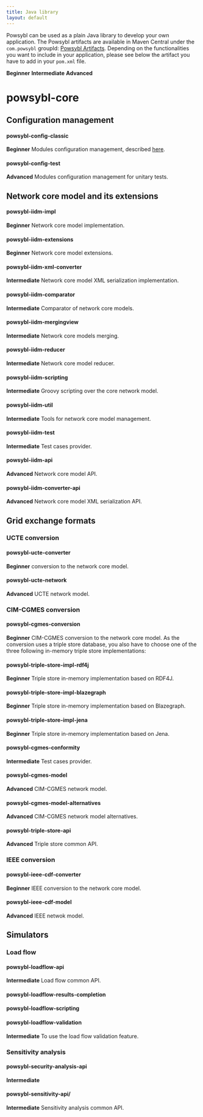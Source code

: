 ```yaml
---
title: Java library
layout: default
---
```


Powsybl can be used as a plain Java library to develop your own application. The Powsybl artifacts are available in Maven Central under the `com.powsybl` groupId: [Powsybl Artifacts](https://repo.maven.apache.org/maven2/com/powsybl/). Depending on the functionalities you want to include in your application, please see below the artifact you have to add in your `pom.xml` file.

**Beginner**
**Intermediate**
**Advanced**

# powsybl-core

## Configuration management

#### powsybl-config-classic
**Beginner**  Modules configuration management, described [here](../configuration).
#### powsybl-config-test
**Advanced** Modules configuration management for unitary tests.

## Network core model and its extensions

#### powsybl-iidm-impl
**Beginner** Network core model implementation.
####  powsybl-iidm-extensions
**Beginner** Network core model extensions.
#### powsybl-iidm-xml-converter
**Intermediate** Network core model XML serialization implementation.
#### powsybl-iidm-comparator
**Intermediate** Comparator of network core models.
#### powsybl-iidm-mergingview
**Intermediate** Network core models merging.
#### powsybl-iidm-reducer
**Intermediate** Network core model reducer.
#### powsybl-iidm-scripting
**Intermediate** Groovy scripting over the core network model.
#### powsybl-iidm-util
**Intermediate** Tools for network core model management.
#### powsybl-iidm-test
**Intermediate** Test cases provider.
#### powsybl-iidm-api
**Advanced** Network core model API.
#### powsybl-iidm-converter-api
**Advanced** Network core model XML serialization API.

## Grid exchange formats

### UCTE conversion

#### powsybl-ucte-converter
**Beginner** conversion to the network core model.
#### powsybl-ucte-network
**Advanced** UCTE network model.

### CIM-CGMES conversion

#### powsybl-cgmes-conversion
**Beginner** CIM-CGMES conversion to the network core model. As the conversion uses a triple store database, you also have to choose one of the three following in-memory triple store implementations:
#### powsybl-triple-store-impl-rdf4j
**Beginner** Triple store in-memory implementation based on RDF4J.
#### powsybl-triple-store-impl-blazegraph
**Beginner** Triple store in-memory implementation based on Blazegraph.
#### powsybl-triple-store-impl-jena
**Beginner** Triple store in-memory implementation based on Jena.
#### powsybl-cgmes-conformity
**Intermediate** Test cases provider.
#### powsybl-cgmes-model
**Advanced** CIM-CGMES network model.
#### powsybl-cgmes-model-alternatives
**Advanced** CIM-CGMES network model alternatives.
#### powsybl-triple-store-api
**Advanced** Triple store common API.

### IEEE conversion

#### powsybl-ieee-cdf-converter
**Beginner** IEEE conversion to the network core model.
#### powsybl-ieee-cdf-model
**Advanced** IEEE netwok model.

## Simulators

### Load flow

#### powsybl-loadflow-api
**Intermediate** Load flow common API.
#### powsybl-loadflow-results-completion
#### powsybl-loadflow-scripting
#### powsybl-loadflow-validation
**Intermediate** To use the load flow validation feature.

### Sensitivity analysis

#### powsybl-security-analysis-api
**Intermediate**

#### powsybl-sensitivity-api/
**Intermediate** Sensitivity analysis common API.

<!-- ### powsybl-simulation-api/
powsybl-dynamic-simulation/                                      -         -      	
powsybl-dynamic-simulation-api/                                  -         -      	

### Computation
powsybl-computation/                                             -         -      	
powsybl-computation-local/ -->
